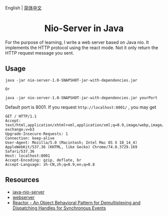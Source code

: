 English | [简体中文](./readme.zh-CN.md)

<h1 align="center">Nio-Server in Java </h1>

For the purpose of learning, I write a web server based on Java nio. It implements the HTTP protocol using the react mode. Not it only return the HTTP request message you sent.
## Usage
```
java -jar nio-server-1.0-SNAPSHOT-jar-with-dependencies.jar
   
Or

java -jar nio-server-1.0-SNAPSHOT-jar-with-dependencies.jar yourPort 
```
Default port is 8001.
If you request `http://localhost:8001/` , you may get 
```http request
GET / HTTP/1.1
Accept: text/html,application/xhtml+xml,application/xml;q=0.9,image/webp,image/apng,*/*;q=0.8,application/signed-exchange;v=b3
Upgrade-Insecure-Requests: 1
Connection: keep-alive
User-Agent: Mozilla/5.0 (Macintosh; Intel Mac OS X 10_14_4) AppleWebKit/537.36 (KHTML, like Gecko) Chrome/74.0.3729.169 Safari/537.36
Host: localhost:8001
Accept-Encoding: gzip, deflate, br
Accept-Language: zh-CN,zh;q=0.9,en;q=0.8
```

## Resources

- [java-nio-server](https://github.com/jjenkov/java-nio-server)
- [webserver](https://github.com/vguzun/webserver)
- [Reactor - An Object Behavioral Pattern for Demultiplexing and Dispatching Handles for Synchronous Events ](http://www.cs.wustl.edu/~schmidt/PDF/reactor-siemens.pdf)